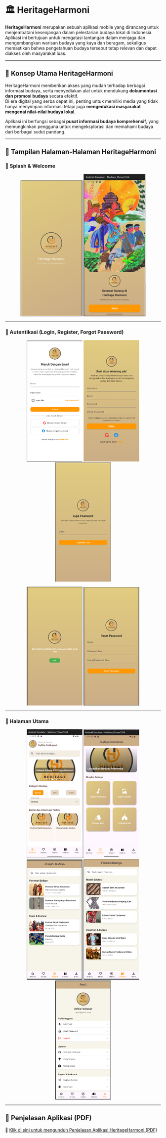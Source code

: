 # 🏛️ HeritageHarmoni

**HeritageHarmoni** merupakan sebuah aplikasi mobile yang dirancang untuk menjembatani kesenjangan dalam pelestarian budaya lokal di Indonesia.  
Aplikasi ini bertujuan untuk mengatasi tantangan dalam menjaga dan mengembangkan warisan budaya yang kaya dan beragam, sekaligus memastikan bahwa pengetahuan budaya tersebut tetap relevan dan dapat diakses oleh masyarakat luas.

---

## 🎯 Konsep Utama HeritageHarmoni

HeritageHarmoni memberikan akses yang mudah terhadap berbagai informasi budaya, serta menyediakan alat untuk mendukung **dokumentasi dan promosi budaya** secara efektif.  
Di era digital yang serba cepat ini, penting untuk memiliki media yang tidak hanya menyimpan informasi tetapi juga **mengedukasi masyarakat mengenai nilai-nilai budaya lokal**.

Aplikasi ini berfungsi sebagai **pusat informasi budaya komprehensif**, yang memungkinkan pengguna untuk mengeksplorasi dan memahami budaya dari berbagai sudut pandang.

---

## 📱 Tampilan Halaman-Halaman HeritageHarmoni

### 🔹 Splash & Welcome
<p align="center">
  <img src="assets/pageapps/Splash Screen.png" alt="SplashScreen" width="200"/>
  <img src="assets/pageapps/Welcome Page.png" alt="WelcomePage" width="200"/>
</p>

---

### 🔹 Autentikasi (Login, Register, Forgot Password)
<p align="center">
  <img src="assets/pageapps/Login Page.png" alt="LoginPage" width="180"/>
  <img src="assets/pageapps/Register Page.png" alt="RegisterPage" width="180"/>
  <img src="assets/pageapps/Forgot Password Page.png" alt="ForgotPasswordPage" width="180"/>
</p>

<p align="center">
  <img src="assets/pageapps/Email Sent Page.png" alt="EmailSentPage" width="180"/>
  <img src="assets/pageapps/Reset Password Page.png" alt="ResetPasswordPage" width="180"/>
</p>

---

### 🔹 Halaman Utama

<p align="center">
  <img src="assets/pageapps/Beranda.png" alt="Homepage" width="180"/>
  <img src="assets/pageapps/Budaya.png" alt="CulturePage" width="180"/>
  <img src="assets/pageapps/Jelajahi.png" alt="ExplorePage" width="180"/>
  <img src="assets/pageapps/Edukasi.png" alt="EducationPage" width="180"/>
  <img src="assets/pageapps/Profil.png" alt="ProfilePage" width="180"/>
</p>

---

## 📘 Penjelasan Aplikasi (PDF)

📄 [Klik di sini untuk mengunduh Penjelasan Aplikasi HeritageHarmoni (PDF)](assets/pdf/penjelasan_aplikasi_heritageharmony.pdf)
